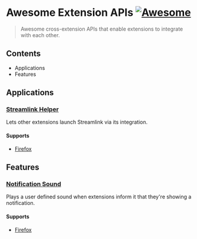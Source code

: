 # Awesome Extension APIs [![Awesome](https://awesome.re/badge.svg)](https://awesome.re)

> Awesome cross-extension APIs that enable extensions to integrate with each other.

## Contents
 - Applications
 - Features

## Applications

### [Streamlink Helper](https://github.com/plneappl/streamlink-helper)
Lets other extensions launch Streamlink via its integration.

#### Supports
 - [Firefox](https://addons.mozilla.org/firefox/addon/streamlink_helper/)
 
## Features
 
### [Notification Sound](https://github.com/freaktechnik/notification-sounds)
Plays a user defined sound when extensions inform it that they're showing a notification.

#### Supports
 - [Firefox](https://addons.mozilla.org/firefox/addon/notification-sound/?src=github)
